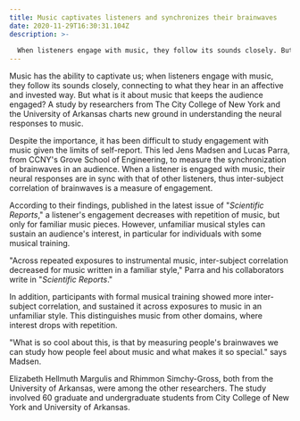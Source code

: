 ```yaml
---
title: Music captivates listeners and synchronizes their brainwaves
date: 2020-11-29T16:30:31.104Z
description: >-
  
  When listeners engage with music, they follow its sounds closely. But what is it about music that keeps the audience engaged? A recent study charts new ground in understanding the neural responses to music.
---
```

<!--StartFragment-->

Music has the ability to captivate us; when listeners engage with music, they follow its sounds closely, connecting to what they hear in an affective and invested way. But what is it about music that keeps the audience engaged? A study by researchers from The City College of New York and the University of Arkansas charts new ground in understanding the neural responses to music.

Despite the importance, it has been difficult to study engagement with music given the limits of self-report. This led Jens Madsen and Lucas Parra, from CCNY's Grove School of Engineering, to measure the synchronization of brainwaves in an audience. When a listener is engaged with music, their neural responses are in sync with that of other listeners, thus inter-subject correlation of brainwaves is a measure of engagement.

According to their findings, published in the latest issue of "*Scientific Reports*," a listener's engagement decreases with repetition of music, but only for familiar music pieces. However, unfamiliar musical styles can sustain an audience's interest, in particular for individuals with some musical training.

"Across repeated exposures to instrumental music, inter-subject correlation decreased for music written in a familiar style," Parra and his collaborators write in "*Scientific Reports*."

In addition, participants with formal musical training showed more inter-subject correlation, and sustained it across exposures to music in an unfamiliar style. This distinguishes music from other domains, where interest drops with repetition.

"What is so cool about this, is that by measuring people's brainwaves we can study how people feel about music and what makes it so special." says Madsen.

Elizabeth Hellmuth Margulis and Rhimmon Simchy-Gross, both from the University of Arkansas, were among the other researchers. The study involved 60 graduate and undergraduate students from City College of New York and University of Arkansas.

<!--EndFragment-->